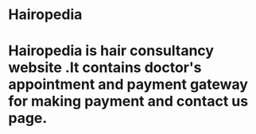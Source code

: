 # Hairopedia
# Hairopedia is hair consultancy website .It contains doctor's appointment and payment gateway for making payment and contact us page.

